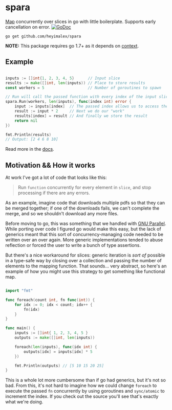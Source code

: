 # spara

[Map](https://en.wikipedia.org/wiki/Map_(higher-order_function)) concurrently over slices in go with little boilerplate. Supports early cancellation on error. [![GoDoc](https://godoc.org/github.com/heyimalex/spara?status.svg)](https://godoc.org/github.com/heyimalex/spara)

```
go get github.com/heyimalex/spara
```

**NOTE:** This package requires go 1.7+ as it depends on [context](https://golang.org/pkg/context/).

## Example

```go

inputs := []int{1, 2, 3, 4, 5}      // Input slice
results := make([]int, len(inputs)) // Place to store results
const workers = 5                   // Number of goroutines to spawn

// Run will call the passed function with every index of the input slice.
spara.Run(workers, len(inputs), func(index int) error {
    input := inputs[index]  // The passed index allows us to access the input value
    result := input * 2     // Next we do our "work"
    results[index] = result // And finally we store the result
    return nil
})

fmt.Println(results)
// Output: [2 4 6 8 10]

```

Read more in the [docs](https://godoc.org/github.com/heyimalex/spara).

## Motivation && How it works

At work I've got a lot of code that looks like this:

> Run `function` concurrently for every element in `slice`, and stop processing if there are any errors.

As an example, imagine code that downloads multiple pdfs so that they can be merged together; if one of the downloads fails, we can't complete the merge, and so we shouldn't download any more files.

Before moving to go, this was something that we handled with [GNU Parallel](http://www.gnu.org/software/parallel/). While porting over code I figured go would make this easy, but the lack of generics meant that this sort of concurrency-managing code needed to be written over an over again. More generic implementations tended to abuse reflection or forced the user to write a bunch of type assertions.

But there's a nice workaround for slices: generic iteration is _sort of_ possible in a type-safe way by closing over a collection and passing the number of elements to the mapping function. That sounds... very abstract, so here's an example of how you might use this strategy to get something like functional map.

```go

import "fmt"

func foreach(count int, fn func(int)) {
    for idx := 0; idx < count; idx++ {
        fn(idx)
    }
}

func main() {
    inputs := []int{ 1, 2, 3, 4, 5 }
    outputs := make([]int, len(inputs))

    foreach(len(inputs), func(idx int) {
        outputs[idx] = inputs[idx] * 5
    })

    fmt.Println(outputs) // [5 10 15 20 25]
}

```

This is a whole lot more cumbersome than if go had generics, but it's not so bad. From this, it's not hard to imagine how we could change `foreach` to execute the passed `fn` concurrently by using goroutines and `sync/atomic` to increment the index. If you check out the source you'll see that's exactly what we're doing.
